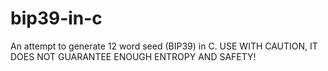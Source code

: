 # bip39-in-c
An attempt to generate 12 word seed (BIP39) in C. USE WITH CAUTION, IT DOES NOT GUARANTEE ENOUGH ENTROPY AND SAFETY!
